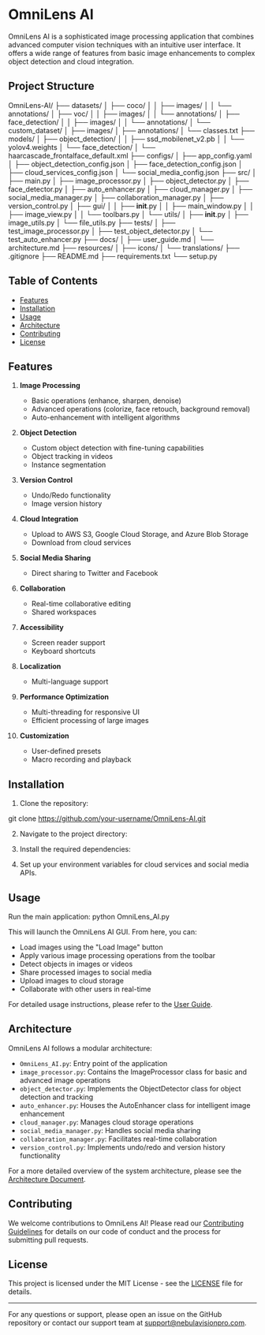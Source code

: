 # OmniLens AI

OmniLens AI is a sophisticated image processing application that combines advanced computer vision techniques with an intuitive user interface. It offers a wide range of features from basic image enhancements to complex object detection and cloud integration.

## Project Structure

OmniLens-AI/
├── datasets/
│   ├── coco/
│   │   ├── images/
│   │   └── annotations/
│   ├── voc/
│   │   ├── images/
│   │   └── annotations/
│   ├── face_detection/
│   │   ├── images/
│   │   └── annotations/
│   └── custom_dataset/
│       ├── images/
│       ├── annotations/
│       └── classes.txt
├── models/
│   ├── object_detection/
│   │   ├── ssd_mobilenet_v2.pb
│   │   └── yolov4.weights
│   └── face_detection/
│       └── haarcascade_frontalface_default.xml
├── configs/
│   ├── app_config.yaml
│   ├── object_detection_config.json
│   ├── face_detection_config.json
│   ├── cloud_services_config.json
│   └── social_media_config.json
├── src/
│   ├── main.py
│   ├── image_processor.py
│   ├── object_detector.py
│   ├── face_detector.py
│   ├── auto_enhancer.py
│   ├── cloud_manager.py
│   ├── social_media_manager.py
│   ├── collaboration_manager.py
│   ├── version_control.py
│   ├── gui/
│   │   ├── __init__.py
│   │   ├── main_window.py
│   │   ├── image_view.py
│   │   └── toolbars.py
│   └── utils/
│       ├── __init__.py
│       ├── image_utils.py
│       └── file_utils.py
├── tests/
│   ├── test_image_processor.py
│   ├── test_object_detector.py
│   └── test_auto_enhancer.py
├── docs/
│   ├── user_guide.md
│   └── architecture.md
├── resources/
│   ├── icons/
│   └── translations/
├── .gitignore
├── README.md
├── requirements.txt
└── setup.py


## Table of Contents

- [Features](#features)
- [Installation](#installation)
- [Usage](#usage)
- [Architecture](#architecture)
- [Contributing](#contributing)
- [License](#license)

## Features

1. **Image Processing**
   - Basic operations (enhance, sharpen, denoise)
   - Advanced operations (colorize, face retouch, background removal)
   - Auto-enhancement with intelligent algorithms

2. **Object Detection**
   - Custom object detection with fine-tuning capabilities
   - Object tracking in videos
   - Instance segmentation

3. **Version Control**
   - Undo/Redo functionality
   - Image version history

4. **Cloud Integration**
   - Upload to AWS S3, Google Cloud Storage, and Azure Blob Storage
   - Download from cloud services

5. **Social Media Sharing**
   - Direct sharing to Twitter and Facebook

6. **Collaboration**
   - Real-time collaborative editing
   - Shared workspaces

7. **Accessibility**
   - Screen reader support
   - Keyboard shortcuts

8. **Localization**
   - Multi-language support

9. **Performance Optimization**
   - Multi-threading for responsive UI
   - Efficient processing of large images

10. **Customization**
    - User-defined presets
    - Macro recording and playback

## Installation

1. Clone the repository:

git clone https://github.com/your-username/OmniLens-AI.git

2. Navigate to the project directory:

3. Install the required dependencies:

4. Set up your environment variables for cloud services and social media APIs.

## Usage

Run the main application:
 python OmniLens_AI.py

This will launch the OmniLens AI GUI. From here, you can:

- Load images using the "Load Image" button
- Apply various image processing operations from the toolbar
- Detect objects in images or videos
- Share processed images to social media
- Upload images to cloud storage
- Collaborate with other users in real-time

For detailed usage instructions, please refer to the [User Guide](docs/user_guide.md).

## Architecture

OmniLens AI follows a modular architecture:

- `OmniLens_AI.py`: Entry point of the application
- `image_processor.py`: Contains the ImageProcessor class for basic and advanced image operations
- `object_detector.py`: Implements the ObjectDetector class for object detection and tracking
- `auto_enhancer.py`: Houses the AutoEnhancer class for intelligent image enhancement
- `cloud_manager.py`: Manages cloud storage operations
- `social_media_manager.py`: Handles social media sharing
- `collaboration_manager.py`: Facilitates real-time collaboration
- `version_control.py`: Implements undo/redo and version history functionality

For a more detailed overview of the system architecture, please see the [Architecture Document](docs/architecture.md).

## Contributing

We welcome contributions to OmniLens AI! Please read our [Contributing Guidelines](CONTRIBUTING.md) for details on our code of conduct and the process for submitting pull requests.

## License

This project is licensed under the MIT License - see the [LICENSE](LICENSE) file for details.

---

For any questions or support, please open an issue on the GitHub repository or contact our support team at support@nebulavisionpro.com.
